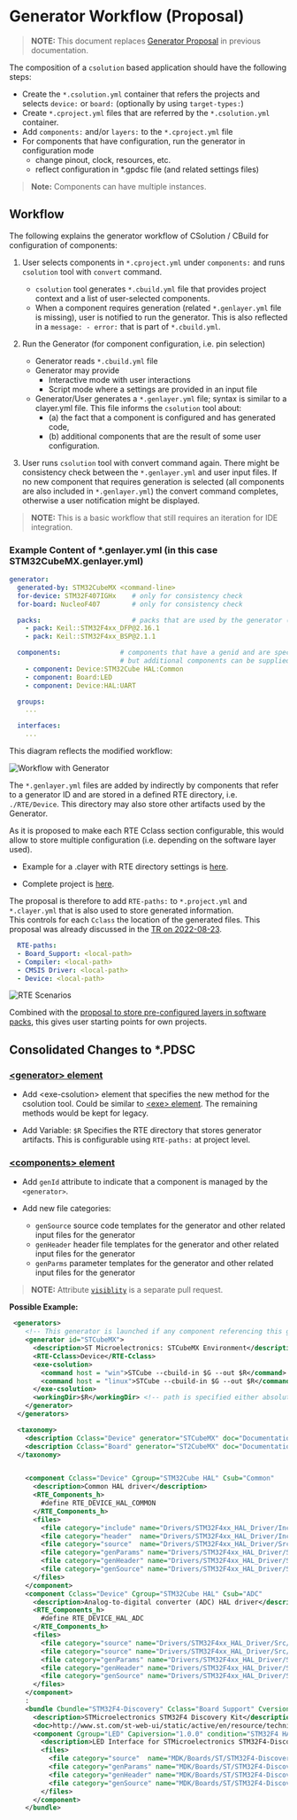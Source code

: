 # Generator Workflow (Proposal)
<!-- markdownlint-disable MD013 -->

>**NOTE:** This document replaces [Generator Proposal](https://github.com/Open-CMSIS-Pack/devtools/blob/main/tools/projmgr/docs/Manual/YML-Input-Format.md#generator-proposal) in previous documentation.

The composition of a `csolution` based application should have the following steps:

- Create the `*.csolution.yml` container that refers the projects and selects `device:` or `board:`
  (optionally by using `target-types:`)
- Create `*.cproject.yml` files that are referred by the `*.csolution.yml` container.
- Add `components:` and/or `layers:` to the `*.cproject.yml` file
- For components that have configuration, run the generator in configuration mode
  - change pinout, clock, resources, etc.
  - reflect configuration in *.gpdsc file (and related settings files)

> **Note:** Components can have multiple instances.

## Workflow

The following explains the generator workflow of CSolution / CBuild for configuration of components:

1. User selects components in `*.cproject.yml` under `components:` and runs `csolution` tool with `convert` command.
    - `csolution` tool generates `*.cbuild.yml` file that provides project context and a list of user-selected components.
    - When a component requires generation (related `*.genlayer.yml` file is missing), user is notified to run the generator.
      This is also reflected in a `message: - error:` that is part of `*.cbuild.yml`.
  
2. Run the Generator (for component configuration, i.e. pin selection)
     - Generator reads `*.cbuild.yml` file
     - Generator may provide
         - Interactive mode with user interactions
         - Script mode where a settings are provided in an input file
     - Generator/User generates a `*.genlayer.yml` file; syntax is similar to a clayer.yml file.  This file informs the `csolution` tool about:
         - (a) the fact that a component is configured and has generated code,
         - (b) additional components that are the result of some user configuration.

3. User runs `csolution` tool with convert command again.  There might be consistency check between the `*.genlayer.yml` and user
   input files.  If no new component that requires generation is selected (all components are also included in `*.genlayer.yml`)
   the convert command completes, otherwise a user notification might be displayed.

>**NOTE:** This is a basic workflow that still requires an iteration for IDE integration.

### Example Content of \*.genlayer.yml (in this case STM32CubeMX.genlayer.yml)

```yml
generator:
  generated-by: STM32CubeMX <command-line>
  for-device: STM32F407IGHx    # only for consistency check
  for-board: NucleoF407        # only for consistency check

  packs:                       # packs that are used by the generator (consistency check, but may supply version information)
    - pack: Keil::STM32F4xx_DFP@2.16.1
    - pack: Keil::STM32F4xx_BSP@2.1.1

  components:               # components that have a genid and are specified in *.cproject.yml / *.clayer.yml must be in this list
                            # but additional components can be supplied by the generator
    - component: Device:STM32Cube HAL:Common
    - component: Board:LED
    - component: Device:HAL:UART

  groups:
    ...

  interfaces:
    ...

```

This diagram reflects the modified workflow:

![Workflow with Generator](./images/Workflow-Generator.png "Workflow with Generator")

The `*.genlayer.yml` files are added by indirectly by components that refer to a generator ID and are stored in a defined RTE
directory, i.e. `./RTE/Device`.  This directory may also store other artifacts used by the Generator.

As it is proposed to make each RTE Cclass section configurable, this would allow to store multiple configuration (i.e. depending
on the software layer used).

- Example for a .clayer with RTE directory settings is
  [here](
https://github.com/RobertRostohar/Demo_EW/blob/test_rte/AWS_MQTT_MutualAuth_Demo/Board/B-U585I-IOT02A/Board.clayer.yml).

- Complete project is [here](https://github.com/RobertRostohar/Demo_EW/tree/test_rte/AWS_MQTT_MutualAuth_Demo).

The proposal is therefore to add `RTE-paths:` to `*.project.yml` and `*.clayer.yml` that is also used to store generated information.  
This controls for each `Cclass` the location of the generated files.  This proposal was already discussed in the
[TR on 2022-08-23](https://linaro.atlassian.net/wiki/spaces/CMSIS/pages/28757721476/Open-CMSIS-Pack+Technical+Meeting+2022-08-23).

```yml
  RTE-paths:
  - Board_Support: <local-path>
  - Compiler: <local-path>   
  - CMSIS Driver: <local-path>
  - Device: <local-path>
```

![RTE Scenarios](./images/RTE-Scenarios.png "RTE Scenarios")

Combined with the [proposal to store pre-configured layers in software packs](https://github.com/Open-CMSIS-Pack/Open-CMSIS-Pack-Spec/issues/134), this gives user starting points for own projects.

## Consolidated Changes to *.PDSC

### [\<generator\> element](https://open-cmsis-pack.github.io/Open-CMSIS-Pack-Spec/main/html/pdsc_generators_pg.html)

- Add \<exe-csolution\> element that specifies the new method for the csolution tool.  Could be similar to
  [\<exe\> element](https://open-cmsis-pack.github.io/Open-CMSIS-Pack-Spec/main/html/pdsc_generators_pg.html#element_gen_exe).
  The remaining methods would be kept for legacy.

- Add Variable: `$R` Specifies the RTE directory that stores generator artifacts. This is configurable using `RTE-paths:` at
  project level.

### [\<components\> element](https://open-cmsis-pack.github.io/Open-CMSIS-Pack-Spec/main/html/pdsc_components_pg.html)

- Add `genId` attribute to indicate that a component is managed by the `<generator>`.

- Add new file categories:
  - `genSource` source code templates for the generator and other related input files for the generator
  - `genHeader` header file templates for the generator and other related input files for the generator
  - `genParms` parameter templates for the generator and other related input files for the generator

>**NOTE:** Attribute [`visiblity`](https://github.com/Open-CMSIS-Pack/Open-CMSIS-Pack-Spec/issues/112) is a separate pull request.

**Possible Example:**

```xml
 <generators>
    <!-- This generator is launched if any component referencing this generator by 'id' is selected and the specified <gpdsc> file does not exist -->
    <generator id="STCubeMX">
      <description>ST Microelectronics: STCubeMX Environment</description>
      <RTE-Cclass>Device</RTE-Cclass>
      <exe-csolution>
        <command host = "win">STCube --cbuild-in $G --out $R</command>
        <command host = "linux">STCube --cbuild-in $G --out $R</command>
      </exe-csolution>
      <workingDir>$R</workingDir> <!-- path is specified either absolute or relative to gpdsc file -->
    </generator>
  </generators>

  <taxonomy>
    <description Cclass="Device" generator="STCubeMX" doc="Documentation/DM00105879.pdf" >STM32F4xx Hardware Abstraction Layer (HAL) and Drivers</description>
    <description Cclass="Board" generator="ST2CubeMX" doc="Documentation/DM00105879.pdf" >STM32F412 Board Abstraction Layer (HAL) and Drivers</description>
  </taxonomy>


    <component Cclass="Device" Cgroup="STM32Cube HAL" Csub="Common"    Cversion="1.7.9" condition="STM32F4 HAL Common"  genid="STCubeMX" >
      <description>Common HAL driver</description>
      <RTE_Components_h>
        #define RTE_DEVICE_HAL_COMMON
      </RTE_Components_h>
      <files>
        <file category="include" name="Drivers/STM32F4xx_HAL_Driver/Inc/"/>
        <file category="header"  name="Drivers/STM32F4xx_HAL_Driver/Inc/stm32f4xx_hal.h"/>
        <file category="source"  name="Drivers/STM32F4xx_HAL_Driver/Src/stm32f4xx_hal.c"/>
        <file category="genParams" name="Drivers/STM32F4xx_HAL_Driver/Src/stm32f4xx_hal.json"/>
        <file category="genHeader" name="Drivers/STM32F4xx_HAL_Driver/Src/stm32f4xx_hal.h.template"/>
        <file category="genSource" name="Drivers/STM32F4xx_HAL_Driver/Src/stm32f4xx_hal.c.template"/>
      </files>
    </component>
    <component Cclass="Device" Cgroup="STM32Cube HAL" Csub="ADC"       Cversion="1.7.9" condition="STM32F4 HAL DMA"  genid="STCubeMX">
      <description>Analog-to-digital converter (ADC) HAL driver</description>
      <RTE_Components_h>
        #define RTE_DEVICE_HAL_ADC
      </RTE_Components_h>
      <files>
        <file category="source" name="Drivers/STM32F4xx_HAL_Driver/Src/stm32f4xx_hal_adc.c"/>
        <file category="source" name="Drivers/STM32F4xx_HAL_Driver/Src/stm32f4xx_hal_adc_ex.c"/>
        <file category="genParams" name="Drivers/STM32F4xx_HAL_Driver/Src/stm32f4xx_hal_adc.json"/>
        <file category="genHeader" name="Drivers/STM32F4xx_HAL_Driver/Src/stm32f4xx_hal_adc.h.template"/>
        <file category="genSource" name="Drivers/STM32F4xx_HAL_Driver/Src/stm32f4xx_hal_adc.c.template"/>
      </files>
    </component>
    :
    <bundle Cbundle="STM32F4-Discovery" Cclass="Board Support" Cversion="2.0.0">
      <description>STMicroelectronics STM32F4 Discovery Kit</description>
      <doc>http://www.st.com/st-web-ui/static/active/en/resource/technical/document/data_brief/DM00037955.pdf</doc>
      <component Cgroup="LED" Capiversion="1.0.0" condition="STM32F4 HAL GPIO" genid="STCube">
        <description>LED Interface for STMicroelectronics STM32F4-Discovery Kit</description>
        <files>
          <file category="source"  name="MDK/Boards/ST/STM32F4-Discovery/Common/LED_F4Discovery.c"/>
          <file category="genParams" name="MDK/Boards/ST/STM32F4-Discovery/Common/LED_F4Discovery.json"/>
          <file category="genHeader" name="MDK/Boards/ST/STM32F4-Discovery/Common/LED_F4Discovery.h.template"/>
          <file category="genSource" name="MDK/Boards/ST/STM32F4-Discovery/Common/LED_F4Discovery.c.template"/>
        </files>
      </component>
    </bundle>
```
